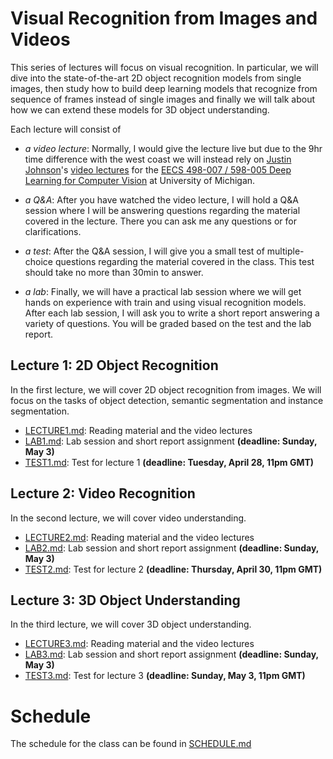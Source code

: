 # Visual Recognition from Images and Videos

This series of lectures will focus on visual recognition. In particular, we will dive into the state-of-the-art 2D object recognition models from single images, then study how to build deep learning models that recognize from sequence of frames instead of single images and finally we will talk about how we can extend these models for 3D object understanding. 

Each lecture will consist of 

* _a video lecture_: Normally, I would give the lecture live but due to the 9hr time difference with the west coast we will instead rely on [Justin Johnson][jj]'s [video lectures][umich_video] for the [EECS 498-007 / 598-005 Deep Learning for Computer Vision][umich] at University of Michigan. 

* _a Q&A_: After you have watched the video lecture, I will hold a Q&A session where I will be answering questions regarding the material covered in the lecture. There you can ask me any questions or for clarifications. 

* _a test_: After the Q&A session, I will give you a small test of multiple-choice questions regarding the material covered in the class. This test should take no more than 30min to answer.

* _a lab_: Finally, we will have a practical lab session where we will get hands on experience with train and using visual recognition models. After each lab session, I will ask you to write a short report answering a variety of questions. You will be graded based on the test and the lab report.

## Lecture 1: 2D Object Recognition

In the first lecture, we will cover 2D object recognition from images. We will focus on the tasks of object detection, semantic segmentation and instance segmentation. 

* [LECTURE1.md](LECTURE1.md): Reading material and the video lectures
* [LAB1.md](LAB1.md): Lab session and short report assignment __(deadline: Sunday, May 3)__
* [TEST1.md](TEST1.md): Test for lecture 1 __(deadline: Tuesday, April 28, 11pm GMT)__


## Lecture 2: Video Recognition

In the second lecture, we will cover video understanding.

* [LECTURE2.md](LECTURE2.md): Reading material and the video lectures
* [LAB2.md](LAB2.md): Lab session and short report assignment __(deadline: Sunday, May 3)__
* [TEST2.md](TEST2.md): Test for lecture 2 __(deadline: Thursday, April 30, 11pm GMT)__

## Lecture 3: 3D Object Understanding

In the third lecture, we will cover 3D object understanding.

* [LECTURE3.md](LECTURE3.md): Reading material and the video lectures
* [LAB3.md](LAB3.md): Lab session and short report assignment __(deadline: Sunday, May 3)__
* [TEST3.md](TEST3.md): Test for lecture 3 __(deadline: Sunday, May 3, 11pm GMT)__

# Schedule

The schedule for the class can be found in [SCHEDULE.md](SCHEDULE.md)

[jj]: https://web.eecs.umich.edu/~justincj/
[umich]: https://web.eecs.umich.edu/~justincj/teaching/eecs498/
[umich_video]: http://leccap.engin.umich.edu/leccap/site/jhygcph151x25gjj1f0
